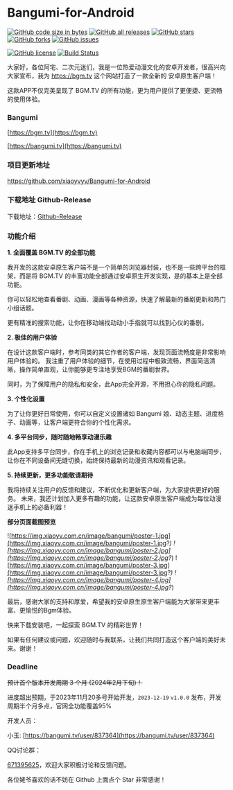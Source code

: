 # Bangumi-for-Android

[![GitHub code size in bytes](https://img.shields.io/github/repo-size/xiaoyvyv/Bangumi-for-Android)](https://github.com/xiaoyvyv/Bangumi-for-Android)
[![GitHub all releases](https://img.shields.io/github/downloads/xiaoyvyv/Bangumi-for-Android/total)](https://github.com/xiaoyvyv/Bangumi-for-Android)
[![GitHub stars](https://img.shields.io/github/stars/xiaoyvyv/Bangumi-for-Android.svg)](https://github.com/xiaoyvyv/Bangumi-for-Android)
[![GitHub forks](https://img.shields.io/github/forks/xiaoyvyv/Bangumi-for-Android.svg)](https://github.com/xiaoyvyv/Bangumi-for-Android/fork)
[![GitHub issues](https://img.shields.io/github/issues/xiaoyvyv/Bangumi-for-Android)](https://github.com/xiaoyvyv/Bangumi-for-Android/issues)

[![GitHub license](https://img.shields.io/pypi/l/pywxdump)](https://github.com/xiaoyvyv/Bangumi-for-Android/blob/master/LICENSE)
[![Build Status](https://github.com/xiaoyvyv/Bangumi-for-Android/workflows/Android%20CI/badge.svg)](https://github.com/xiaoyvyv/Bangumi-for-Android/actions)

大家好，各位阿宅、二次元迷们，我是一位热爱动漫文化的安卓开发者，很高兴向大家宣布，我为 https://bgm.tv 这个网站打造了一款全新的 安卓原生客户端！

这款APP不仅完美呈现了 BGM.TV 的所有功能，更为用户提供了更便捷、更流畅的使用体验。

### Bangumi
[https://bgm.tv](https://bgm.tv)

[https://bangumi.tv](https://bangumi.tv)

### 项目更新地址
https://github.com/xiaoyvyv/Bangumi-for-Android

### 下载地址 Github-Release
下载地址：[Github-Release](https://github.com/xiaoyvyv/Bangumi-for-Android/releases)

### 功能介绍

**1. 全面覆盖 BGM.TV 的全部功能**

我开发的这款安卓原生客户端不是一个简单的浏览器封装，也不是一些跨平台的框架，而是将 BGM.TV 的丰富功能全部通过安卓原生开发实现，是的基本上是全部功能。

你可以轻松地查看番剧、动画、漫画等各种资源，快速了解最新的番剧更新和热门小组话题。

更有精准的搜索功能，让你在移动端找动动小手指就可以找到心仪的番剧。

**2. 极佳的用户体验**

在设计这款客户端时，参考同类的其它作者的客户端，发现页面流畅度是非常影响用户体验的。
我注重了用户体验的细节，在使用过程中极致流畅，界面简洁清晰，操作简单直观，让你能够更专注地享受BGM的番剧世界。

同时，为了保障用户的隐私和安全，此App完全开源，不用担心你的隐私问题。

**3. 个性化设置**

为了让你更好日常使用，你可以自定义设置诸如 Bangumi 娘、动态主题、进度格子、动画等，让客户端更符合你的个性化需求。

**4. 多平台同步，随时随地畅享动漫乐趣**

此App支持多平台同步，你在手机上的浏览记录和收藏内容都可以与电脑端同步，让你在不同设备间无缝切换，始终保持最新的动漫资讯和观看记录。

**5. 持续更新，更多功能敬请期待**

我将持续关注用户的反馈和建议，不断优化和更新客户端，为大家提供更好的服务。
未来，我还计划加入更多有趣的功能，让这款安卓原生客户端成为每位动漫迷手机上的必备利器！

**部分页面截图预览**

![https://img.xiaoyv.com.cn/image/bangumi/poster-1.jpg](https://img.xiaoyv.com.cn/image/bangumi/poster-1.jpg?_)
![https://img.xiaoyv.com.cn/image/bangumi/poster-2.jpg](https://img.xiaoyv.com.cn/image/bangumi/poster-2.jpg?_)
![https://img.xiaoyv.com.cn/image/bangumi/poster-3.jpg](https://img.xiaoyv.com.cn/image/bangumi/poster-3.jpg?_)
![https://img.xiaoyv.com.cn/image/bangumi/poster-4.jpg](https://img.xiaoyv.com.cn/image/bangumi/poster-4.jpg?_)

最后，感谢大家的支持和厚爱，希望我的安卓原生原生客户端能为大家带来更丰富、更愉悦的Bgm体验。

快来下载安装吧，一起探索 BGM.TV 的精彩世界！

如果有任何建议或问题，欢迎随时与我联系，让我们共同打造这个客户端的美好未来。谢谢！

### Deadline
~~预计首个版本开发周期 3 个月 (2024年2月下旬)！~~

进度超出预期，于2023年11月20多号开始开发，`2023-12-19` `v1.0.0` 发布，开发周期半个月多点，官网全功能覆盖95%

开发人员：

小玉: [https://bangumi.tv/user/837364](https://bangumi.tv/user/837364)

QQ讨论群：

[671395625](https://qm.qq.com/q/YomiSMeyUs)，欢迎大家积极讨论和反馈问题。

各位姥爷喜欢的话不妨在 Github 上面点个 Star 非常感谢！
